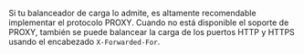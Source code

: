 Si tu balanceador de carga lo admite, es altamente recomendable implementar el protocolo PROXY. Cuando no está disponible el soporte de PROXY, también se puede balancear la carga de los puertos HTTP y HTTPS usando el encabezado `X-Forwarded-For`.

